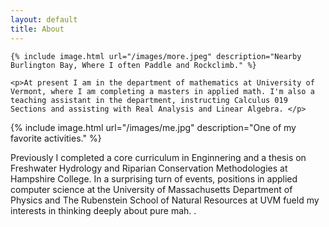 ```yaml
---
layout: default
title: About
---
```

<div class="about">
    
    {% include image.html url="/images/more.jpeg" description="Nearby Burlington Bay, Where I often Paddle and Rockclimb." %}
    
    <p>At present I am in the department of mathematics at University of Vermont, where I am completing a masters in applied math. I'm also a teaching assistant in the department, instructing Calculus 019 Sections and assisting with Real Analysis and Linear Algebra. </p> 

{% include image.html url="/images/me.jpg" description="One of my favorite activities." %}


<p markdown="1">Previously I completed a core curriculum in Enginnering and a thesis on Freshwater Hydrology and Riparian Conservation Methodologies at Hampshire College. In a surprising turn of events, positions in applied computer science at the University of Massachusetts Department of Physics and The Rubenstein School of Natural Resources at UVM fueld my interests in thinking deeply about pure mah.   
.</p>
